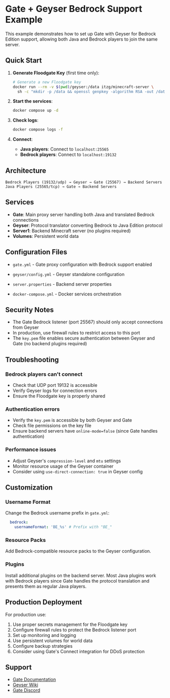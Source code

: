 # Gate + Geyser Bedrock Support Example

This example demonstrates how to set up Gate with Geyser for Bedrock Edition support, allowing both Java and Bedrock players to join the same server.

## Quick Start

1. **Generate Floodgate Key** (first time only):

   ```bash
   # Generate a new Floodgate key
   docker run --rm -v $(pwd)/geyser:/data itzg/minecraft-server \
     sh -c "mkdir -p /data && openssl genpkey -algorithm RSA -out /data/key.pem -pkcs8"
   ```

2. **Start the services**:

   ```bash
   docker compose up -d
   ```

3. **Check logs**:

   ```bash
   docker compose logs -f
   ```

4. **Connect**:
   - **Java players**: Connect to `localhost:25565`
   - **Bedrock players**: Connect to `localhost:19132`

## Architecture

```
Bedrock Players (19132/udp) → Geyser → Gate (25567) → Backend Servers
Java Players (25565/tcp) → Gate → Backend Servers
```

## Services

- **Gate**: Main proxy server handling both Java and translated Bedrock connections
- **Geyser**: Protocol translator converting Bedrock to Java Edition protocol
- **Server1**: Backend Minecraft server (no plugins required)
- **Volumes**: Persistent world data

## Configuration Files

- `gate.yml` - Gate proxy configuration with Bedrock support enabled
- `geyser/config.yml` - Geyser standalone configuration

- `server.properties` - Backend server properties
- `docker-compose.yml` - Docker services orchestration

## Security Notes

- The Gate Bedrock listener (port 25567) should only accept connections from Geyser
- In production, use firewall rules to restrict access to this port
- The `key.pem` file enables secure authentication between Geyser and Gate (no backend plugins required)

## Troubleshooting

### Bedrock players can't connect

- Check that UDP port 19132 is accessible
- Verify Geyser logs for connection errors
- Ensure the Floodgate key is properly shared

### Authentication errors

- Verify the `key.pem` is accessible by both Geyser and Gate
- Check file permissions on the key file
- Ensure backend servers have `online-mode=false` (since Gate handles authentication)

### Performance issues

- Adjust Geyser's `compression-level` and `mtu` settings
- Monitor resource usage of the Geyser container
- Consider using `use-direct-connection: true` in Geyser config

## Customization

### Username Format

Change the Bedrock username prefix in `gate.yml`:

```yaml
  bedrock:
    usernameFormat: 'BE_%s' # Prefix with "BE_"
```

### Resource Packs

Add Bedrock-compatible resource packs to the Geyser configuration.

### Plugins

Install additional plugins on the backend server. Most Java plugins work with Bedrock players since Gate handles the protocol translation and presents them as regular Java players.

## Production Deployment

For production use:

1. Use proper secrets management for the Floodgate key
2. Configure firewall rules to protect the Bedrock listener port
3. Set up monitoring and logging
4. Use persistent volumes for world data
5. Configure backup strategies
6. Consider using Gate's Connect integration for DDoS protection

## Support

- [Gate Documentation](https://gate.minekube.com/)
- [Geyser Wiki](https://wiki.geysermc.org/)
- [Gate Discord](https://minekube.com/discord)
